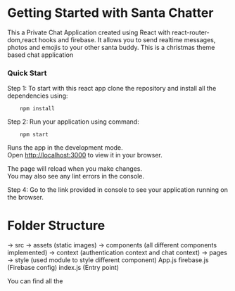 # Getting Started with Santa Chatter

This a Private Chat Application created using React with react-router-dom,react hooks and firebase. It allows you to send realtime messages, photos and emojis to your other santa buddy. This is a christmas theme based chat application

### Quick Start

Step 1: To start with this react app clone the repository and install all the dependencies using:

```
    npm install
```

Step 2: Run your application using command:
```
    npm start
```
Runs the app in the development mode.\
Open [http://localhost:3000](http://localhost:3000) to view it in your browser.

The page will reload when you make changes.\
You may also see any lint errors in the console.

Step 4: Go to the link provided in console to see your application running on the browser.

# Folder Structure

-> src
    -> assets (static images)
    -> components (all different components implemented)
    -> context (authentication context and chat context)
    -> pages 
    -> style (used module to style different component)
App.js 
firebase.js (Firebase config)
index.js (Entry point)


You can find all the 


